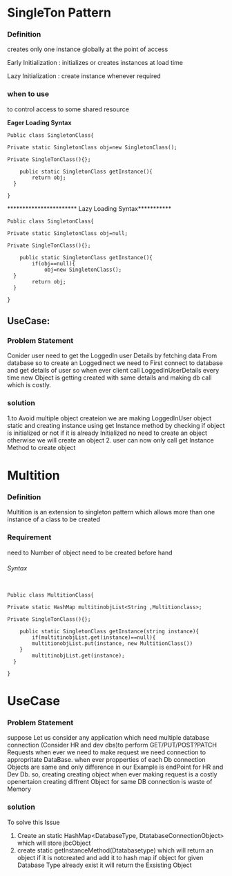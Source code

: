 # SingleTon Pattern

### Definition
creates only one instance globally at the point of access 

Early Initialization : initializes or creates instances at load time

Lazy Initialization : create instance whenever required


### when to use
to control access to some shared resource


************Eager Loading Syntax************

```
Public class SingletonClass{

Private static SingletonClass obj=new SingletonClass();

Private SingleTonClass(){};

	public static SingletonClass getInstance(){
		return obj;
  }

}
```



*********************** Lazy Loading Syntax***********




```
Public class SingletonClass{

Private static SingletonClass obj=null;

Private SingleTonClass(){};

	public static SingletonClass getInstance(){
		if(obj==null){
			obj=new SingletonClass();
  }
		return obj;
  }

}
```




## UseCase:
### Problem Statement 
Conider user  need to get the LoggedIn user Details by fetching data From database  so to create an Loggedinect we need to First connect to database and get details of user so when ever client call  LoggedInUserDetails every time new Object is getting created with same details and making db call which is costly.

### solution 
1.to Avoid multiple object createion we are making LoggedInUser object static and creating instance using get Instance method by checking if object is initialized or not if it is already Initialized no need to create an object otherwise we will create an object
2. user can now only call get Instance Method to create object 





# Multition 
### Definition
Multition is an extension to singleton pattern which allows  more than one instance of a class to be created

### Requirement 
need to Number of object need to be created before hand

###### Syntax
```

Public class MultitionClass{

Private static HashMap multitinobjList<String ,Multitionclass>;

Private SingleTonClass(){};

	public static SingletonClass getInstance(string instance){
		if(multitinobjList.get(instance)==null){
		multitionobjList.put(instance, new MultitionClass())
    }
		multitinobjList.get(instance);
  }

}

```

# UseCase
### Problem Statement
suppose Let us consider any application which need multiple database connection (Consider HR and dev dbs)to perform GET/PUT/POST?PATCH Requests  when ever we need to make request we need connection to appropritate DataBase. when ever propperties of each Db connection Objects are same  and only difference in our Example is endPoint for HR and Dev Db. so, creating  creating object when ever making request is a costly openertaion creating diffrent Object for same DB connection is waste of Memory

### solution
To solve this Issue 
1. Create an static HashMap<DatabaseType, DtatabaseConnectionObject> which will store jbcObject  
2. create static getInstanceMethod(Dtatabasetype)  which will return an object if it is notcreated and add it to hash map if object for given Database Type already exist it will return the Exsisting Object
